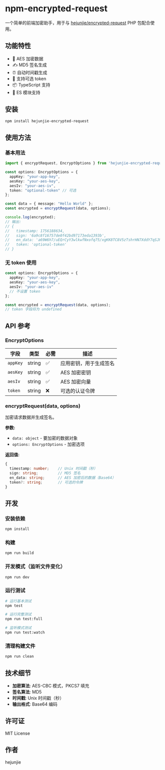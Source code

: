 # npm-encrypted-request

一个简单的前端加密助手，用于与 [hejunjie/encrypted-request](https://github.com/hejunjie/encrypted-request) PHP 包配合使用。

## 功能特性

- 🔐 AES 加密数据
- ✍️ MD5 签名生成
- ⏰ 自动时间戳生成
- 🎯 支持可选 token
- 📦 TypeScript 支持
- 🚀 ES 模块支持

## 安装

```bash
npm install hejunjie-encrypted-request
```

## 使用方法

### 基本用法

```typescript
import { encryptRequest, EncryptOptions } from 'hejunjie-encrypted-request';

const options: EncryptOptions = {
  appKey: "your-app-key",
  aesKey: "your-aes-key",
  aesIv: "your-aes-iv",
  token: "optional-token" // 可选
};

const data = { message: "Hello World" };
const encrypted = encryptRequest(data, options);

console.log(encrypted);
// 输出:
// {
//   timestamp: 1756188634,
//   sign: '6a9c8f16757de0f42bd97173eda1393b',
//   en_data: 'a69W6h7/uEQrCyY3wlkwfNxofq75/xgKK8TC8V5zTshrHN7XddY7qSJRmrU1rn0f84RNJ6yi3nj+gTfMHMlXMg==',
//   token: 'optional-token'
// }
```

### 无 token 使用

```typescript
const options: EncryptOptions = {
  appKey: "your-app-key",
  aesKey: "your-aes-key",
  aesIv: "your-aes-iv"
  // 不设置 token
};

const encrypted = encryptRequest(data, options);
// token 字段将为 undefined
```

## API 参考

### EncryptOptions

| 字段 | 类型 | 必需 | 描述 |
|------|------|------|------|
| `appKey` | string | ✅ | 应用密钥，用于生成签名 |
| `aesKey` | string | ✅ | AES 加密密钥 |
| `aesIv` | string | ✅ | AES 加密向量 |
| `token` | string | ❌ | 可选的认证令牌 |

### encryptRequest(data, options)

加密请求数据并生成签名。

**参数:**
- `data: object` - 要加密的数据对象
- `options: EncryptOptions` - 加密选项

**返回值:**
```typescript
{
  timestamp: number;    // Unix 时间戳（秒）
  sign: string;         // MD5 签名
  en_data: string;      // AES 加密后的数据（Base64）
  token?: string;       // 可选的令牌
}
```

## 开发

### 安装依赖

```bash
npm install
```

### 构建

```bash
npm run build
```

### 开发模式（监听文件变化）

```bash
npm run dev
```

### 运行测试

```bash
# 运行基本测试
npm test

# 运行完整测试
npm run test:full

# 监听模式测试
npm run test:watch
```

### 清理构建文件

```bash
npm run clean
```

## 技术细节

- **加密算法**: AES-CBC 模式，PKCS7 填充
- **签名算法**: MD5
- **时间戳**: Unix 时间戳（秒）
- **输出格式**: Base64 编码

## 许可证

MIT License

## 作者

hejunjie
